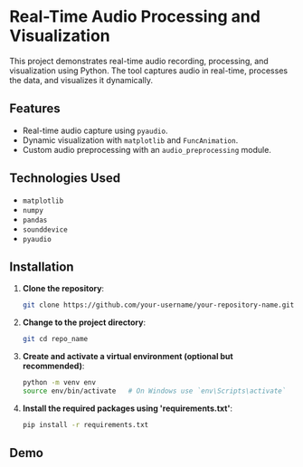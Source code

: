 # Real-Time Audio Processing and Visualization

This project demonstrates real-time audio recording, processing, and visualization using Python. The tool captures audio in real-time, processes the data, and visualizes it dynamically.

## Features

- Real-time audio capture using `pyaudio`.
- Dynamic visualization with `matplotlib` and `FuncAnimation`.
- Custom audio preprocessing with an `audio_preprocessing` module.

## Technologies Used

- `matplotlib`
- `numpy`
- `pandas`
- `sounddevice`
- `pyaudio`

## Installation

1. **Clone the repository**:

   ```bash
   git clone https://github.com/your-username/your-repository-name.git

2. **Change to the project directory**:

   ```bash
   git cd repo_name

3. **Create and activate a virtual environment (optional but recommended)**:

   ```bash
   python -m venv env
   source env/bin/activate   # On Windows use `env\Scripts\activate`

4. **Install the required packages using 'requirements.txt'**:

   ```bash
   pip install -r requirements.txt

## Demo
